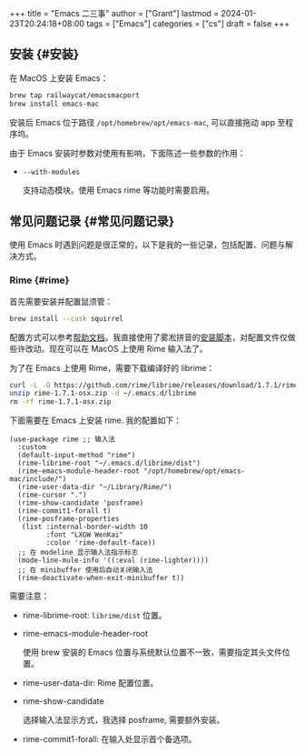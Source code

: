 +++
title = "Emacs 二三事"
author = ["Grant"]
lastmod = 2024-01-23T20:24:18+08:00
tags = ["Emacs"]
categories = ["cs"]
draft = false
+++

## 安装 {#安装}

在 MacOS 上安装 Emacs：

```bash
brew tap railwaycat/emacsmacport
brew install emacs-mac
```

安装后 Emacs 位于路径 `/opt/homebrew/opt/emacs-mac`, 可以直接拖动 app 至程序坞。

由于 Emacs 安装时参数对使用有影响，下面陈述一些参数的作用：

-   `--with-modules`

    支持动态模块。使用 Emacs rime 等功能时需要启用。


## 常见问题记录 {#常见问题记录}

使用 Emacs 时遇到问题是很正常的，以下是我的一些记录，包括配置、问题与解决方式。


### Rime {#rime}

首先需要安装并配置鼠须管：

```bash
brew install --cask squirrel
```

配置方式可以参考[帮助文档](https://rime.im/docs/)。我直接使用了雾凇拼音的[安装脚本](https://github.com/Mark24Code/rime-auto-deploy)，对配置文件仅做些许改动。现在可以在 MacOS 上使用 Rime 输入法了。

为了在 Emacs 上使用 Rime，需要下载编译好的 librime：

```bash
curl -L -O https://github.com/rime/librime/releases/download/1.7.1/rime-1.7.1-osx.zip
unzip rime-1.7.1-osx.zip -d ~/.emacs.d/librime
rm -rf rime-1.7.1-osx.zip
```

下面需要在 Emacs 上安装 rime. 我的配置如下：

```elisp
(use-package rime ;; 输入法
  :custom
  (default-input-method "rime")
  (rime-librime-root "~/.emacs.d/librime/dist")
  (rime-emacs-module-header-root "/opt/homebrew/opt/emacs-mac/include/")
  (rime-user-data-dir "~/Library/Rime/")
  (rime-cursor ".")
  (rime-show-candidate 'posframe)
  (rime-commit1-forall t)
  (rime-posframe-properties
   (list :internal-border-width 10
         :font "LXGW WenKai"
         :color 'rime-default-face))
  ;; 在 modeline 显示输入法指示标志
  (mode-line-mule-info '((:eval (rime-lighter))))
  ;; 在 minibuffer 使用后自动关闭输入法
  (rime-deactivate-when-exit-minibuffer t))
```

需要注意：

-   rime-librime-root: `librime/dist` 位置。
-   rime-emacs-module-header-root

    使用 brew 安装的 Emacs 位置与系统默认位置不一致，需要指定其头文件位置。
-   rime-user-data-dir: Rime 配置位置。
-   rime-show-candidate

    选择输入法显示方式，我选择 posframe, 需要额外安装。

-   rime-commit1-forall: 在输入处显示首个备选项。
